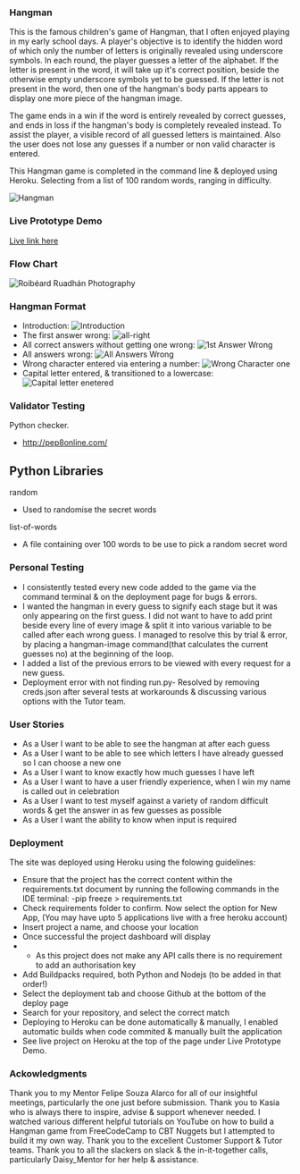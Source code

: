### Hangman 
This is the famous children's game of Hangman, that I often enjoyed playing in my early school days. A player's objective is 
to identify the hidden word of which only the number of letters is originally revealed using underscore symbols. In each 
round, the player guesses a letter of the alphabet. If the letter is present in the word, it will take up 
it's correct position, beside the otherwise empty underscore symbols yet to be guessed. If the letter is not present in the word, then one of the hangman's body parts appears to display one more piece of the hangman image. 

The game ends in a win if the word is entirely revealed by correct guesses, and ends in loss if the hangman's body is 
completely revealed instead. To assist the player, a visible record of all guessed letters is maintained. Also the user does 
not lose any guesses if a number or non valid character is entered.

This Hangman game is completed in the command line & deployed using Heroku.
Selecting from a list of 100 random words, ranging in difficulty.

![Hangman](images/responsive.png)  

### Live Prototype Demo
[Live link here](https://hangman-new.herokuapp.com/)

### Flow Chart
![Roibéard Ruadhán Photography](images/flow-diagram.jpg) 

### Hangman Format
- Introduction:
![Introduction](images/name-request.jpg) 
- The first answer wrong:
![all-right](images/name-request.jpg) 
- All correct answers without getting one wrong:
![1st Answer Wrong](images/1st-answer-wrong.jpg) 
- All answers wrong:
![All Answers Wrong](images/all-answers-wrong.jpg) 
- Wrong character entered via entering a number:
![Wrong Character one](images/num-entered.jpg)
- Capital letter entered, & transitioned to a lowercase:
![Capital letter enetered](images/capital-letter.jpg)



### Validator Testing
Python checker.
- http://pep8online.com/

## Python Libraries
random
- Used to randomise the secret words

list-of-words
- A file containing over 100 words to be use to pick a random secret word

### Personal Testing
- I consistently tested every new code added to the game via the command terminal & on the deployment page for bugs & errors.
- I wanted the hangman in every guess to signify each stage but it was only appearing on the first guess. I did not want to
have to add print beside every line of every image & split it into various variable to be called after each wrong guess. 
I managed to resolve this by trial & error, by placing a hangman-image command(that calculates the current guesses no) at the beginning of the loop.
- I added a list of the previous errors to be viewed with every request for a new guess.
- Deployment error with not finding run.py- Resolved by removing creds.json after several tests at workarounds & discussing various options with the Tutor team.

### User Stories 
- As a User I want to be able to see the hangman at after each guess
- As a User I want to be able to see which letters I have already guessed so I can choose a new one
- As a User I want to know exactly how much guesses I have left
- As a User I want to have a user friendly experience, when I win my name is called out in celebration
- As a User I want to test myself against a variety of random difficult words & get the answer in as few guesses as possible
- As a User I want the ability to know when input is required

### Deployment
The site was deployed using Heroku using the folowing guidelines:
- Ensure that the project has the correct content within the requirements.txt document by running the following commands in the IDE terminal: -pip freeze > requirements.txt
- Check requirements folder to confirm. Now select the option for New App, (You may have upto 5 applications live with a free heroku account)
- Insert project a name, and choose your location
- Once successful the project dashboard will display
- * As this project does not make any API calls there is no requirement to add an authorisation key
- Add Buildpacks required, both Python and Nodejs (to be added in that order!)
- Select the deployment tab and choose Github at the bottom of the deploy page
- Search for your repository, and select the correct match
- Deploying to Heroku can be done automatically & manually, I enabled automatic builds when code commited & manually built the application
- See live project on Heroku at the top of the page under Live Prototype Demo.

### Ackowledgments
Thank you to my Mentor Felipe Souza Alarco for all of our insightful meetings, particularly the one just before submission.
Thank you to Kasia who is always there to inspire, advise & support whenever needed.
I watched various different helpful tutorials on YouTube on how to build a Hangman game from FreeCodeCamp to CBT Nuggets but I attempted to build it my own way.
Thank you to the excellent Customer Support & Tutor teams. Thank you to all the slackers on slack & the in-it-together calls, particularly Daisy_Mentor for her help & assistance.